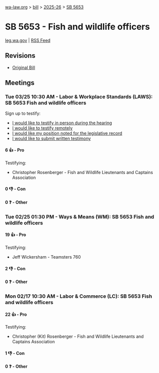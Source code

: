 [wa-law.org](/) > [bill](/bill/) > [2025-26](/bill/2025-26/) > [SB 5653](/bill/2025-26/sb/5653/)

# SB 5653 - Fish and wildlife officers
[leg.wa.gov](https://app.leg.wa.gov/billsummary?BillNumber=5653&Year=2025&Initiative=false) | [RSS Feed](./rss.xml)

## Revisions
* [Original Bill](1/)

## Meetings
### Tue 03/25 10:30 AM - Labor & Workplace Standards (LAWS): SB 5653 Fish and wildlife officers
Sign up to testify:
* [I would like to testify in person during the hearing](https://app.leg.wa.gov/csi/Testifier/Add?chamber=House&mId=33164&aId=166216&caId=26707&tId=1)
* [I would like to testify remotely](https://app.leg.wa.gov/csi/Testifier/Add?chamber=House&mId=33164&aId=166216&caId=26707&tId=2)
* [I would like my position noted for the legislative record](https://app.leg.wa.gov/csi/Testifier/Add?chamber=House&mId=33164&aId=166216&caId=26707&tId=3)
* [I would like to submit written testimony](https://app.leg.wa.gov/csi/Testifier/Add?chamber=House&mId=33164&aId=166216&caId=26707&tId=4)

#### 6 👍 - Pro
Testifying:
* Christopher Rosenberger - Fish and Wildlife Lieutenants and Captains Association

#### 0 👎 - Con

#### 0 ❓ - Other

### Tue 02/25 01:30 PM - Ways & Means (WM): SB 5653 Fish and wildlife officers
#### 19 👍 - Pro
Testifying:
* Jeff Wickersham - Teamsters 760

#### 2 👎 - Con

#### 0 ❓ - Other

### Mon 02/17 10:30 AM - Labor & Commerce (LC): SB 5653 Fish and wildlife officers
#### 22 👍 - Pro
Testifying:
* Christopher (Kit) Rosenberger - Fish and Wildlife Lieutenants and Captains Association

#### 1 👎 - Con

#### 0 ❓ - Other
